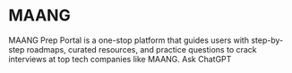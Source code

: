 # MAANG
MAANG Prep Portal is a one-stop platform that guides users with step-by-step roadmaps, curated resources, and practice questions to crack interviews at top tech companies like MAANG.          Ask ChatGPT
